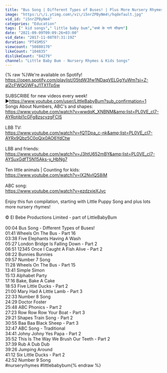 ```yaml
---
title: "Bus Song | Different Types of Buses! | Plus More Nursery Rhymes | 45 Minutes from LittleBabyBum!"
image: "https:\/\/i.ytimg.com\/vi\/i5nrZPByNm4\/hqdefault.jpg"
vid_id: "i5nrZPByNm4"
categories: "Education"
tags: [" kid songs"," little baby bum","बच्चे के गाने सीखना"]
date: "2021-09-09T09:09:26+03:00"
vid_date: "2017-11-08T07:31:19Z"
duration: "PT45M5S"
viewcount: "50880170"
likeCount: "104835"
dislikeCount: "84279"
channel: "Little Baby Bum - Nursery Rhymes & Kids Songs"
---
```

{% raw %}We're available on Spotify!<br /><a rel="nofollow" target="blank" href="https://open.spotify.com/playlist/05tdW3fw1NDaqVELGgYuWm?si=Z-alZcFWQGWFsJ1TX1TpSw">https://open.spotify.com/playlist/05tdW3fw1NDaqVELGgYuWm?si=Z-alZcFWQGWFsJ1TX1TpSw</a><br /><br />SUBSCRIBE for new videos every week!►<a rel="nofollow" target="blank" href="https://www.youtube.com/user/LittleBabyBum?sub_confirmation=1">https://www.youtube.com/user/LittleBabyBum?sub_confirmation=1</a><br />Songs About Numbers, ABC's and shapes:<br /><a rel="nofollow" target="blank" href="https://www.youtube.com/watch?v=wwdqK_XNBNM&amp;list=PL0VE_cI7-AYRotjbI1cGFg8zscyzgFClS">https://www.youtube.com/watch?v=wwdqK_XNBNM&amp;list=PL0VE_cI7-AYRotjbI1cGFg8zscyzgFClS</a><br /><br />LBB TV: <br /><a rel="nofollow" target="blank" href="https://www.youtube.com/watch?v=fQTDpa_c-nk&amp;list=PL0VE_cI7-AYRx9Qbz5C0oQix0AO6YdCtw">https://www.youtube.com/watch?v=fQTDpa_c-nk&amp;list=PL0VE_cI7-AYRx9Qbz5C0oQix0AO6YdCtw</a><br /><br />LBB and friends:<br /><a rel="nofollow" target="blank" href="https://www.youtube.com/watch?v=J3htU652mBY&amp;list=PL0VE_cI7-AYSuxGdfT5N15Aks-y_HbNg7">https://www.youtube.com/watch?v=J3htU652mBY&amp;list=PL0VE_cI7-AYSuxGdfT5N15Aks-y_HbNg7</a><br /><br />Ten little animals | Counting for kids:<br /><a rel="nofollow" target="blank" href="https://www.youtube.com/watch?v=lX2NvIQS8iM">https://www.youtube.com/watch?v=lX2NvIQS8iM</a><br /><br />ABC song:<br /><a rel="nofollow" target="blank" href="https://www.youtube.com/watch?v=ezdzxieXJvc">https://www.youtube.com/watch?v=ezdzxieXJvc</a><br /><br />Enjoy this fun compilation, starting with Little Puppy Song and plus lots more nursery rhymes!<br /><br />© El Bebe Productions Limited - part of LittleBabyBum<br /><br />00:04 Bus Song - Different Types of Buses!<br />01:41 Wheels On The Bus - Part 16<br />03:38 Five Elephants Having A Wash<br />05:27 London Bridge Is Falling Down - Part 2<br />06:51 12345 Once I Caught A Fish Alive - Part 2<br />08:22 Bunnies Bunnies<br />09:57 Number 7 Song<br />11:28 Wheels On The Bus - Part 15<br />13:41 Simple Simon<br />15:13 Alphabet Party<br />17:16 Bake, Bake A Cake<br />18:53 Five Little Ducks - Part 2<br />21:00 Mary Had A Little Lamb - Part 3<br />22:33 Number 8 Song<br />24:29 Doctor Foster<br />25:48 ABC Phonics - Part 2<br />27:23 Row Row Row Your Boat - Part 3<br />29:21 Shapes Train Song - Part 2<br />30:55 Baa Baa Black Sheep - Part 3<br />32:47 ABC Song - Traditional<br />34:41 Johny Johny Yes Papa - Part 2<br />35:52 This Is The Way We Brush Our Teeth - Part 2<br />37:39 Rub A Dub Dub<br />39:26 Jumping Around<br />41:12 Six Little Ducks - Part 2<br />42:52 Number 9 Song<br />#nurseryrhymes #littlebabybum{% endraw %}

